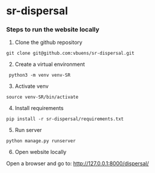 # sr-dispersal

### Steps to run the website locally

1.	Clone the github repository

```git clone git@github.com:vbuens/sr-dispersal.git```

2.	Create a virtual environment

``` python3 -m venv venv-SR```

3.	Activate venv

```source venv-SR/bin/activate```

4.	Install requirements

```pip install -r sr-dispersal/requirements.txt```

5.	Run server

```python manage.py runserver```

6.	Open website locally

Open a browser and go to: http://127.0.0.1:8000/dispersal/

